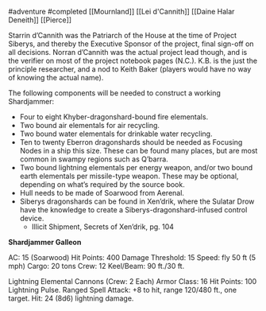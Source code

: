  #adventure #completed [[Mournland]] [[Lei d'Cannith]] [[Daine Halar Deneith]] [[Pierce]]

Starrin d’Cannith was the Patriarch of the House at the time of Project Siberys, and thereby the Executive Sponsor of the project, final sign-off on all decisions. Norran d’Cannith was the actual project lead though, and is the verifier on most of the project notebook pages (N.C.). K.B. is the just the principle researcher, and a nod to Keith Baker (players would have no way of knowing the actual name).

The following components will be needed to construct a working Shardjammer:

- Four to eight Khyber-dragonshard-bound fire elementals.
- Two bound air elementals for air recycling.
- Two bound water elementals for drinkable water recycling.
- Ten to twenty Eberron dragonshards should be needed as Focusing Nodes in a ship this size. These can be found many places, but are most common in swampy regions such as Q’barra.
- Two bound lightning elementals per energy weapon, and/or two bound earth elementals per missile-type weapon. These may be optional, depending on what’s required by the source book.
- Hull needs to be made of Soarwood from Aerenal.
- Siberys dragonshards can be found in Xen’drik, where the Sulatar Drow have the knowledge to create a Siberys-dragonshard-infused control device.
    - Illicit Shipment, Secrets of Xen’drik, pg. 104

**Shardjammer Galleon**

AC: 15 (Soarwood)
Hit Points: 400
Damage Threshold: 15
Speed: fly 50 ft (5 mph)
Cargo: 20 tons
Crew: 12
Keel/Beam: 90 ft./30 ft.

Lightning Elemental Cannons (Crew: 2 Each)
Armor Class: 16
Hit Points: 100
Lightning Pulse. Ranged Spell Attack: +8 to hit, range 120/480 ft., one target. Hit: 24 (8d6) lightning damage.
